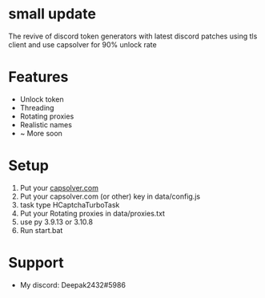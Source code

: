 # small update
The revive of discord token generators with latest discord patches using tls client and use capsolver for 90% unlock rate 

# Features
+ Unlock token
+ Threading
+ Rotating proxies
+ Realistic names
+ ~ More soon

# Setup
1. Put your [capsolver.com](https://dashboard.capsolver.com/passport/register?inviteCode=XyZ4QmUN_Itf)
2. Put your capsolver.com (or other) key in  data/config.js
3. task type HCaptchaTurboTask 
3. Put your Rotating proxies in data/proxies.txt
4. use py 3.9.13 or 3.10.8  
5. Run start.bat

# Support
+ My discord: Deepak2432#5986


